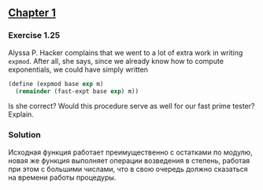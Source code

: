 ## [Chapter 1](../index.md#1-Building-Abstractions-with-Procedures)

### Exercise 1.25

Alyssa P. Hacker complains that we went to a lot of extra work in writing `expmod`. After all, she says, since we already know how to compute exponentials, we could have simply written

```scheme
(define (expmod base exp m)
  (remainder (fast-expt base exp) m))
```

Is she correct? Would this procedure serve as well for our fast prime tester? Explain.

### Solution

Исходная функция работает преимущественно с остатками по модулю, новая же функция выполняет операции возведения в степень, работая при этом с большими числами, что в свою очередь должно сказаться на времени работы процедуры.

